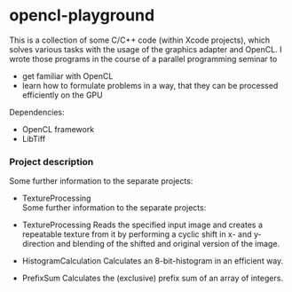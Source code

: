 # opencl-playground
This is a collection of some C/C++ code (within Xcode projects), which solves various tasks with the usage of the graphics adapter and OpenCL. I wrote those programs in the course of a parallel programming seminar to
* get familiar with OpenCL
* learn how to formulate problems in a way, that they can be processed efficiently on the GPU

Dependencies:
* OpenCL framework
* LibTiff

### Project description

Some further information to the separate projects: 

- TextureProcessing  
Some further information to the separate projects: 
- TextureProcessing
Reads the specified input image and creates a repeatable texture from it by performing a cyclic shift in x- and y-direction and blending of the shifted and original version of the image. 

- HistogramCalculation 
Calculates an 8-bit-histogram in an efficient way.

- PrefixSum 
Calculates the (exclusive) prefix sum of an array of integers.

